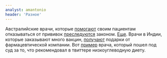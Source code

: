 ```yaml
---
analyst: amantonio
header: 'Разное'
---
```


Австралийские врачи, которые [помогают](https://www.facebook.com/9NewsMelbourne/videos/1886631838267135/) своим пациентам отказываться от прививок [преследуются](http://www.abc.net.au/news/2017-08-24/melbourne-doctors-investigated-over-anti-vaccination-allegations/8837554) законом. [Еще](https://www.facebook.com/iwakeupwithtoday/videos/1711307558903902/).
Врачи в Индии, которые заказывают много вакцин, [получают](http://economictimes.indiatimes.com/industry/healthcare/biotech/pharmaceuticals/pharma-firm-lures-doctors-with-gold-coins-to-push-its-vaccines/articleshow/56700011.cms) подарки от фармацевтической компании.
Вот [пример](https://www.news24.com/SouthAfrica/News/judgment-reserved-in-tim-noakes-appeal-20180223) врача, который пошел под суд за то, что рекомендовал в твиттере низкоуглеводную диету.
